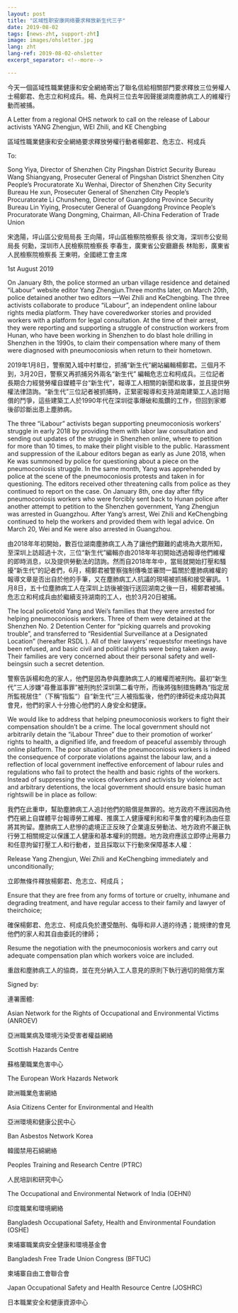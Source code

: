 ```yaml
---
layout: post
title: "区域性职安康网络要求释放新生代三子"
date: 2019-08-02
tags: [news-zht, support-zht]
image: images/ohsletter.jpg
lang: zht
lang-ref: 2019-08-02-ohsletter
excerpt_separator: <!--more-->

---
```


今天一個區域性職業健康和安全網絡寄出了聯名信給相關部門要求釋放三位勞權人士楊鄭君、危志立和柯成兵。楊、危與柯三位去年因聲援湖南塵肺病工人的維權行動而被捕。

A Letter from a regional OHS network to call on the release of Labour activists YANG Zhengjun, WEI Zhili, and KE Chengbing

區域性職業健康和安全網絡要求釋放勞權行動者楊鄭君、危志立、柯成兵

To:

Song Yiya, Director of Shenzhen City Pingshan District Security Bureau
Wang Shiangyang, Prosecuter General of Pingshan District Shenzhen City People’s Procuratorate
Xu Wenhai, Director of Shenzhen City Security Bureau
He xun, Prosecuter General of Shenzhen City People’s Procuratorate
Li Chunsheng, Director of Guangdong Province Security Bureau
Lin Yiying, Prosecuter General of Guangdong Province People’s Procuratorate
Wang Dongming, Chairman, All-China Federation of Trade Union

宋逸陽，坪山區公安局局長
王向陽，坪山區檢察院檢察長
徐文海，深圳市公安局局長
何勳，深圳市人民檢察院檢察長
李春生，廣東省公安廳廳長
林貽影，廣東省人民檢察院檢察長
王東明，全國總工會主席

1st August 2019

On January 8th, the police stormed an urban village residence and detained “iLabour” website editor Yang Zhengjun.Three months later, on March 20th, police detained another two editors —Wei Zhili and KeChengbing. The three activists collaborate to produce “iLabour”, an independent online labour rights media platform. They have coveredworker stories and provided workers with a platform for legal consultation. At the time of their arrest, they were reporting and supporting a struggle of construction workers from Hunan, who have been working in Shenzhen to do blast hole drilling in Shenzhen in the 1990s, to claim their compensation where many of them were diagnosed with pneumoconiosis when return to their hometown.

2019年1月8日，警察闖入城中村單位，抓捕“新生代”網站編輯楊鄭君。三個月不到，3月20日，警察又再抓捕另外兩名“新生代” 編輯危志立和柯成兵。三位記者長期合力經營勞權自媒體平台“新生代”，報導工人相關的新聞和故事，並且提供勞權法律諮詢。“新生代”三位記者被抓捕時，正緊密報導和支持湖南建築工人追討賠償的鬥爭，這些建築工人於1990年代在深圳從事爆破和風鑽的工作，但回到家鄉後卻診斷出患上塵肺病。

The three “iLabour” activists began supporting pneumoconiosis workers’ struggle in early 2018 by providing them with labor law consultation and sending out updates of the struggle in Shenzhen online, where to petition for more than 10 times, to make their plight visible to the public. Harassment and suppression of the iLabour editors began as early as June 2018, when Ke was summoned by police for questioning about a piece on the pneumoconiosis struggle. In the same month, Yang was apprehended by police at the scene of the pneumoconiosis protests and taken in for questioning. The editors received other threatening calls from police as they continued to report on the case. On January 8th, one day after fifty pneumoconiosis workers who were forcibly sent back to Hunan police after another attempt to petition to the Shenzhen government, Yang Zhengjun was arrested in Guangzhou. After Yang’s arrest, Wei Zhili and KeChengbing continued to help the workers and provided them with legal advice. On March 20, Wei and Ke were also arrested in Guangzhou.

由2018年年初開始，數百位湖南塵肺病工人為了讓他們艱難的處境為大眾所知，至深圳上訪超過十次，三位“新生代”編輯亦由2018年年初開始透過報導他們維權的即時消息，以及提供勞動法的諮詢。然而自2018年年中，當局就開始打壓和騷擾“新生代”的記者們，6月，楊鄭君被警察強制傳喚並審問一篇關於塵肺病維權的報導文章是否出自於他的手筆，又在塵肺病工人抗議的現場被抓捕和接受審訊。 1月8日，五十位塵肺病工人在深圳上訪後被強行送回湖南之後一日，楊鄭君被捕。危志立和柯成兵由於繼續支持湖南的工人，也於3月20日被捕。

The local policetold Yang and Wei’s families that they were arrested for helping pneumoconiosis workers. Three of them were detained at the Shenzhen No. 2 Detention Center for “picking quarrels and provoking trouble”, and transferred to “Residential Surveillance at a Designated Location” (hereafter RSDL ). All of their lawyers’ requestsfor meetings have been refused, and basic civil and political rights were being taken away. Their families are very concerned about their personal safety and well-beingsin such a secret detention.

警察告訴楊和危的家人，他們是因為參與塵肺病工人的維權而被刑拘。最初“新生代”三人涉嫌“尋釁滋事罪”被刑拘於深圳第二看守所，而後將強制措施轉為“指定居所監視居住”（下稱“指監“）自“新生代”三人被指監後，他們的律師從未成功與其會見，他們的家人十分擔心他們的人身安全和健康。

We would like to address that helping pneumoconiosis workers to fight their compensation shouldn’t be a crime. The local government should not arbitrarily detain the “iLabour Three” due to their promotion of worker’ rights to health, a dignified life, and freedom of peaceful assembly through online platform. The poor situation of the pneumoconiosis workers is indeed the consequence of corporate violations against the labour law, and a reflection of local government ineffective enforcement of labour rules and regulations who fail to protect the health and basic rights of the workers. Instead of suppressing the voices ofworkers and activists by violence act and arbitrary detentions, the local government should ensure basic human rightswill be in place as follow:

我們在此重申，幫助塵肺病工人追討他們的賠償是無罪的。地方政府不應該因為他們在網上自媒體平台報導勞工維權、推廣工人健康權利和和平集會的權利為由任意將其拘留。塵肺病工人悲慘的處境正正反映了企業違反勞動法、地方政府不嚴正執行勞工相關規定以保護工人健康和基本權利的問題。地方政府應該立即停止用暴力和任意拘留打壓工人和行動者，並且採取以下行動來保障基本人權：

Release Yang Zhengjun, Wei Zhili and KeChengbing immediately and unconditionally;

立即無條件釋放楊鄭君、危志立、柯成兵；

Ensure that they are free from any forms of torture or cruelty, inhumane and degrading treatment, and have regular access to their family and lawyer of theirchoice;

確保楊鄭君、危志立、柯成兵免於遭受酷刑、侮辱和非人道的待遇；能規律的會見他們的家人和其自由委託的律師；

Resume the negotiation with the pneumoconiosis workers and carry out adequate compensation plan which workers voice are included.

重啟和塵肺病工人的協商，並在充分納入工人意見的原則下執行適切的賠償方案

Signed by:

連署團體:

Asian Network for the Rights of Occupational and Environmental Victims (ANROEV)

亞洲職業病及環境污染受害者權益網絡

Scottish Hazards Centre

蘇格蘭職業危害中心

The European Work Hazards Network

歐洲職業危害網絡

Asia Citizens Center for Environmental and Health

亞洲環境和健康公民中心

Ban Asbestos Network Korea

韓國禁用石綿網絡

Peoples Training and Research Centre (PTRC)

人民培訓和研究中心

The Occupational and Environmental Network of India (OEHNI)

印度職業和環境網絡

Bangladesh Occupational Safety, Health and Environmental Foundation (OSHE)

柬埔寨職業病安全健康和環境基金會

Bangladesh Free Trade Union Congress (BFTUC)

柬埔寨自由工會聯合會

Japan Occupational Safety and Health Resource Centre (JOSHRC)

日本職業安全和健康資源中心
